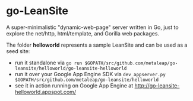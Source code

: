 go-LeanSite
===========

A super-minimalistic "dynamic-web-page" server written in Go, just to explore the net/http, html/template, and Gorilla web packages.

The folder **helloworld** represents a sample LeanSite and can be used as a seed site:

- run it standalone via `go run $GOPATH/src/github.com/metaleap/go-leansite/helloworld/go-leansite-helloworld`
- run it over your Google App Engine SDK via `dev_appserver.py $GOPATH/src/github.com/metaleap/go-leansite/helloworld`
- see it in action running on Google App Engine at http://go-leansite-helloworld.appspot.com/
